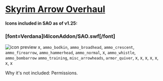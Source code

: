 # [Skyrim Arrow Overhaul](https://www.nexusmods.com/skyrimspecialedition/mods/82477)

**Icons included in SAO as of v1.25:**

### **\[font=Verdana\]I4IconAddon/SAO.swf\[/font\]**

![icon preview](WIP)
x, `ammo_bodkin`, `ammo_broadhead`, `ammo_crescent`, `ammo_firearrow`, `ammo_hammerhead`, `ammo_normal`, x, `ammo_whistle`, `ammo_bombarrow`
`ammo_training`, `misc_arrowheads`, `armor_quiver`, x, x, x, x, x, x, x

Why it's not included: Permissions.
